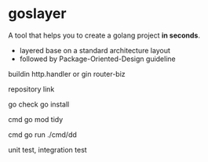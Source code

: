 # goslayer

A tool that helps you to create a golang project **in seconds**.

* layered base on a standard architecture layout
* followed by Package-Oriented-Design guideline

buildin http.handler or gin
router-biz

repository link

go check go install

cmd go mod tidy

cmd go run ./cmd/dd

unit test, integration test
